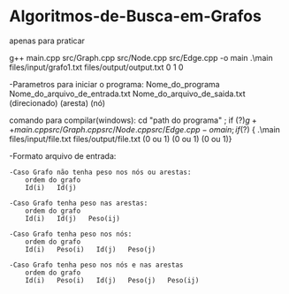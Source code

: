 # Algoritmos-de-Busca-em-Grafos
apenas para praticar

g++ main.cpp src/Graph.cpp src/Node.cpp src/Edge.cpp -o main
.\main files/input/grafo1.txt files/output/output.txt 0 1 0



-Parametros para iniciar o programa:
Nome_do_programa    Nome_do_arquivo_de_entrada.txt  Nome_do_arquivo_de_saida.txt (direcionado)   (aresta)    (nó)

comando para compilar(windows): cd "path do programa" ; if ($?) { g++ main.cpp src/Graph.cpp src/Node.cpp src/Edge.cpp -o main } ; if ($?) { .\main files/input/file.txt files/output/file.txt (0 ou 1) (0 ou 1) (0 ou 1)}


-Formato arquivo de entrada:

    -Caso Grafo não tenha peso nos nós ou arestas:
        ordem do grafo
        Id(i)   Id(j)

    -Caso Grafo tenha peso nas arestas:
        ordem do grafo
        Id(i)   Id(j)   Peso(ij)

    -Caso Grafo tenha peso nos nós:
        ordem do grafo
        Id(i)   Peso(i)   Id(j)   Peso(j)

    -Caso Grafo tenha peso nos nós e nas arestas
        ordem do grafo
        Id(i)   Peso(i)   Id(j)   Peso(j)   Peso(ij)
